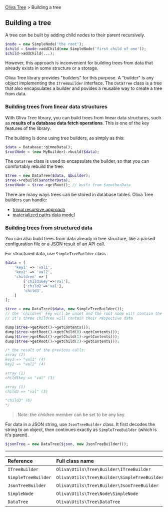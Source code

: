 [Oliva Tree](docs.md) > Building a tree

## Building a tree

A tree can be built by adding child nodes to their parent recursively.

```php
$node = new SimpleNode('the root');
$child = $node->addChild(new SimpleNode('first child of one'));
$child->addChild(...);
```
However, this approach is inconvenient for building trees from data that already exists in some structure or a storage.

Oliva Tree library provides "builders" for this purpose. A "builder" is any object implementing the `ITreeBuilder` interface.
The `DataTree` class is a tree that also encapsulates a builder and povides a reusable way to create a tree from data.



### Building trees from linear data structures
With Oliva Tree library, you can build trees from linear data structures, such as **results of a database data fetch operations**.
This is one of the key features of the library.

The building is done using tree builders, as simply as this:
```php
$data = Database::gimmeData();
$rootNode = (new MyBuilder)->build($data);
```

The `DataTree` class is used to encapsulate the builder, so that you can comfortably rebuild the tree.
```php
$tree = new DataTree($data, $builder);
$tree->rebuild($anotherData);
$rootNode = $tree->getRoot(); // built from $anotherData
```


There are many ways trees can be stored in database tables. Oliva Tree builders can handle:
* [trivial recursive approach](recursive.md)
* [materialized paths data model](materialized.md)





### Building trees from structured data

You can also build trees from data already in tree structure, like a parsed configuration file or a JSON result of an API call.

For structured data, use `SimpleTreeBuilder` class.
```php
$data = [
	'key1' => 'val1',
	'key2' => 'val2',
	'children' => [
		['child1key'=>'val'],
		['child2'=>'val'],
		'child3',
	]
];

$tree = new DataTree($data, new SimpleTreeBuilder());
// the 'children' key will be unset and the root node will contain the remaining content of the input,
// it's three children will contain their respective data

dump($tree->getRoot()->getContents());
dump($tree->getRoot()->getChild(0)->getContents());
dump($tree->getRoot()->getChild(1)->getContents());
dump($tree->getRoot()->getChild(2)->getContents());

/* the result of the previous calls:
array (2)
key1 => "val1" (4)
key2 => "val2" (4)

array (1)
child1key => "val" (3)

array (1)
child2 => "val" (3)

"child3" (6)
*/
```
> Note: the *children* member can be set to be any key.


For data in a JSON string, use `JsonTreeBuilder` class. It first decodes the string to an object,
then continues exactly as `SimpleTreeBuilder` (which is it's parent).
```php
$jsonTree = new DataTree($json, new JsonTreeBuilder());
```



----
|Reference|Full class name|File|Docs|
|:---|:---|:---|:---|
|`ITreeBuilder` | `Oliva\Utils\Tree\Builder\ITreeBuilder` | [src/Builder/ITreeBuilder.php](../src/Builder/ITreeBuilder.php) ||
|`SimpleTreeBuilder` | `Oliva\Utils\Tree\Builder\SimpleTreeBuilder` | [src/Builder/SimpleTreeBuilder.php](../src/Builder/SimpleTreeBuilder.php) ||
|`JsonTreeBuilder` | `Oliva\Utils\Tree\Builder\JsonTreeBuilder` | [src/Builder/JsonTreeBuilder.php](../src/Builder/JsonTreeBuilder.php) ||
|`SimpleNode` | `Oliva\Utils\Tree\Node\SimpleNode` | [src/Node/SimpleNode.php](../src/Node/SimpleNode.php) |[Nodes](nodes.md)|
|`DataTree` | `Oliva\Utils\Tree\DataTree` | [src/DataTree.php](../src/DataTree.php) |[Trees](trees.md)|

